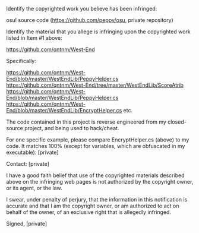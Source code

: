 Identify the copyrighted work you believe has been infringed:

osu! source code (https://github.com/peppy/osu, private repository)

Identify the material that you allege is infringing upon the copyrighted work listed in Item #1 above:

https://github.com/qntnm/West-End

Specifically:

https://github.com/qntnm/West-End/blob/master/WestEndLib/PeppyHelper.cs
https://github.com/qntnm/West-End/tree/master/WestEndLib/ScoreAtrib
https://github.com/qntnm/West-End/blob/master/WestEndLib/PeppyHelper.cs
https://github.com/qntnm/West-End/blob/master/WestEndLib/EncryptHelper.cs
etc.

The code contained in this project is reverse engineered from my closed-source project, and being used to hack/cheat.

For one specific example, please compare EncryptHelper.cs (above) to my code. It matches 100% (except for variables, which are obfuscated in my executable): [private]

Contact:
[private]

I have a good faith belief that use of the copyrighted materials described above on the infringing web pages is not authorized by the copyright owner, or its agent, or the law.

I swear, under penalty of perjury, that the information in this notification is accurate and that I am the copyright owner, or am authorized to act on behalf of the owner, of an exclusive right that is allegedly infringed.

Signed,
[private]
